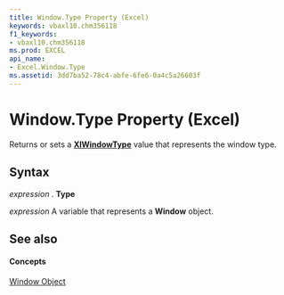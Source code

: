 ```yaml
---
title: Window.Type Property (Excel)
keywords: vbaxl10.chm356118
f1_keywords:
- vbaxl10.chm356118
ms.prod: EXCEL
api_name:
- Excel.Window.Type
ms.assetid: 3dd7ba52-78c4-abfe-6fe6-0a4c5a26603f
---
```



# Window.Type Property (Excel)

Returns or sets a  **[XlWindowType](xlwindowtype-enumeration-excel.md)** value that represents the window type.


## Syntax

 _expression_ . **Type**

 _expression_ A variable that represents a **Window** object.


## See also


#### Concepts


[Window Object](window-object-excel.md)

